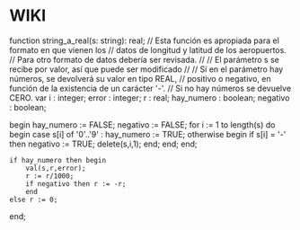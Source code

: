 # WIKI
function string_a_real(s: string): real;
// Esta función es apropiada para el formato en que vienen los
// datos de longitud y latitud de los aeropuertos.
// Para otro formato de datos debería ser revisada.
//
// El parámetro s se recibe por valor, así que puede ser modificado
//
// Si en el parámetro hay números, se devolverá su valor en tipo REAL,
// positivo o negativo, en función de la existencia de un carácter '-'.
// Si no hay números se devuelve CERO.
var
	i : integer;
	error : integer;
	r : real;
	hay_numero : boolean;
	negativo : boolean;
	
begin
	hay_numero := FALSE;
	negativo := FALSE;
	for i := 1 to length(s) do begin
		case s[i] of
			'0'..'9' : hay_numero := TRUE;
			otherwise begin
				if s[i] = '-' then negativo := TRUE;
				delete(s,i,1);
			end;
		end;
	end;
	
	if hay_numero then begin
		val(s,r,error);
		r := r/1000;
		if negativo then r := -r;
		end
	else r := 0;
end;
